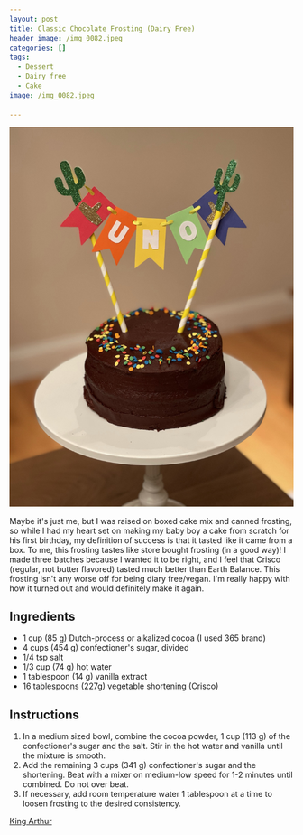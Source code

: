 ```yaml
---
layout: post
title: Classic Chocolate Frosting (Dairy Free)
header_image: /img_0082.jpeg
categories: []
tags:
  - Dessert
  - Dairy free
  - Cake
image: /img_0082.jpeg

---
```


![Image of Classic Chocolate Frosting (Dairy Free).](/upload//img_0082.jpeg)

Maybe it's just me, but I was raised on boxed cake mix and canned frosting, so while I had my heart set on making my baby boy a cake from scratch for his first birthday, my definition of success is that it tasted like it came from a box. To me, this frosting tastes like store bought frosting (in a good way)! I made three batches because I wanted it to be right, and I feel that Crisco (regular, not butter flavored) tasted much better than Earth Balance. This frosting isn't any worse off for being diary free/vegan. I'm really happy with how it turned out and would definitely make it again.

## Ingredients

- 1 cup (85 g) Dutch-process or alkalized cocoa (I used 365 brand)
- 4 cups (454 g) confectioner's sugar, divided
- 1/4 tsp salt
- 1/3 cup (74 g) hot water
- 1 tablespoon (14 g) vanilla extract
- 16 tablespoons (227g) vegetable shortening (Crisco)

## Instructions

1. In a medium sized bowl, combine the cocoa powder, 1 cup (113 g) of the confectioner's sugar and the salt. Stir in the hot water and vanilla until the mixture is smooth.
1. Add the remaining 3 cups (341 g) confectioner's sugar and the shortening. Beat with a mixer on medium-low speed for 1-2 minutes until combined. Do not over beat.
1. If necessary, add room temperature water 1 tablespoon at a time to loosen frosting to the desired consistency.


[King Arthur](https://www.kingarthurbaking.com/recipes/classic-birthday-cake-recipe)


